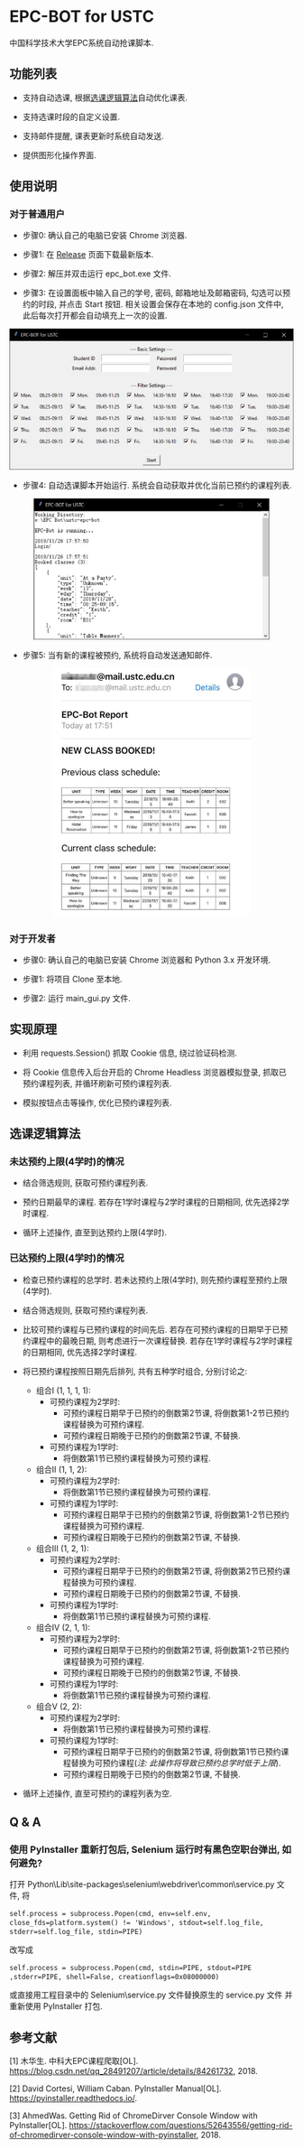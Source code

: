 # EPC-BOT for USTC
中国科学技术大学EPC系统自动抢课脚本.



## 功能列表

- 支持自动选课, 根据[选课逻辑算法](##选课逻辑算法)自动优化课表.

- 支持选课时段的自定义设置.

- 支持邮件提醒, 课表更新时系统自动发送.

- 提供图形化操作界面.



## 使用说明

### 对于普通用户

- 步骤0: 确认自己的电脑已安装 Chrome 浏览器.

- 步骤1: 在 [Release](https://github.com/Arsennnic/ustc-epc-bot/releases) 页面下载最新版本.

- 步骤2: 解压并双击运行 epc_bot.exe 文件.

- 步骤3: 在设置面板中输入自己的学号, 密码, 邮箱地址及邮箱密码, 勾选可以预约的时段, 并点击 Start 按钮. 相关设置会保存在本地的 config.json 文件中, 此后每次打开都会自动填充上一次的设置.  
<p align="center">
    <img src="./instruct/settings_panel.jpg" height="250px"/>
</p>

- 步骤4: 自动选课脚本开始运行. 系统会自动获取并优化当前已预约的课程列表.  
<p align="center">
    <img src="./instruct/start_running.jpg" height="250px"/>
</p>

- 步骤5: 当有新的课程被预约, 系统将自动发送通知邮件.  
<p align="center">
    <img src="./instruct/email_inform.jpg" width="350px"/>
</p>


### 对于开发者

- 步骤0: 确认自己的电脑已安装 Chrome 浏览器和 Python 3.x 开发环境.

- 步骤1: 将项目 Clone 至本地.

- 步骤2: 运行 main_gui.py 文件.



## 实现原理

- 利用 requests.Session() 抓取 Cookie 信息, 绕过验证码检测.

- 将 Cookie 信息传入后台开启的 Chrome Headless 浏览器模拟登录, 抓取已预约课程列表, 并循环刷新可预约课程列表.

- 模拟按钮点击等操作, 优化已预约课程列表.



## 选课逻辑算法

### 未达预约上限(4学时)的情况

- 结合筛选规则, 获取可预约课程列表.

- 预约日期最早的课程. 若存在1学时课程与2学时课程的日期相同, 优先选择2学时课程.

- 循环上述操作, 直至到达预约上限(4学时).


### 已达预约上限(4学时)的情况

- 检查已预约课程的总学时. 若未达预约上限(4学时), 则先预约课程至预约上限(4学时).

- 结合筛选规则, 获取可预约课程列表.

- 比较可预约课程与已预约课程的时间先后. 若存在可预约课程的日期早于已预约课程中的最晚日期, 则考虑进行一次课程替换. 若存在1学时课程与2学时课程的日期相同, 优先选择2学时课程.

- 将已预约课程按照日期先后排列, 共有五种学时组合, 分别讨论之:
    + 组合I (1, 1, 1, 1): 
        - 可预约课程为2学时: 
            + 可预约课程日期早于已预约的倒数第2节课, 将倒数第1-2节已预约课程替换为可预约课程.
            + 可预约课程日期晚于已预约的倒数第2节课, 不替换.
        - 可预约课程为1学时: 
            + 将倒数第1节已预约课程替换为可预约课程.
    + 组合II (1, 1, 2): 
        - 可预约课程为2学时: 
            + 将倒数第1节已预约课程替换为可预约课程.
        - 可预约课程为1学时: 
            + 可预约课程日期早于已预约的倒数第2节课, 将倒数第1-2节已预约课程替换为可预约课程.
            + 可预约课程日期晚于已预约的倒数第2节课, 不替换.
    + 组合III (1, 2, 1): 
        - 可预约课程为2学时: 
            + 可预约课程日期早于已预约的倒数第2节课, 将倒数第2节已预约课程替换为可预约课程.
            + 可预约课程日期晚于已预约的倒数第2节课, 不替换.
        - 可预约课程为1学时: 
            + 将倒数第1节已预约课程替换为可预约课程.
    + 组合IV (2, 1, 1): 
        - 可预约课程为2学时: 
            + 可预约课程日期早于已预约的倒数第2节课, 将倒数第1-2节已预约课程替换为可预约课程.
            + 可预约课程日期晚于已预约的倒数第2节课, 不替换.
        - 可预约课程为1学时: 
            + 将倒数第1节已预约课程替换为可预约课程.
    + 组合V (2, 2): 
        - 可预约课程为2学时: 
            + 将倒数第1节已预约课程替换为可预约课程.
        - 可预约课程为1学时: 
            + 可预约课程日期早于已预约的倒数第2节课, 将倒数第1节已预约课程替换为可预约课程(*注: 此操作将导致已预约总学时低于上限*).
            + 可预约课程日期晚于已预约的倒数第2节课, 不替换.

- 循环上述操作, 直至可预约的课程列表为空.



## Q & A

### 使用 PyInstaller 重新打包后, Selenium 运行时有黑色空职台弹出, 如何避免?  
打开 Python\Lib\site-packages\selenium\webdriver\common\service.py 文件, 将 
```
self.process = subprocess.Popen(cmd, env=self.env, close_fds=platform.system() != 'Windows', stdout=self.log_file, stderr=self.log_file, stdin=PIPE)
```
改写成
```
self.process = subprocess.Popen(cmd, stdin=PIPE, stdout=PIPE ,stderr=PIPE, shell=False, creationflags=0x08000000)
```
或直接用工程目录中的 Selenium\service.py 文件替换原生的 service.py 文件
并重新使用 PyInstaller 打包.


## 参考文献

[1] 木华生. 中科大EPC课程爬取\[OL\]. https://blog.csdn.net/qq_28491207/article/details/84261732, 2018.

[2] David Cortesi, William Caban. PyInstaller Manual\[OL\]. https://pyinstaller.readthedocs.io/.

[3] AhmedWas. Getting Rid of ChromeDirver Console Window with PyInstaller\[OL\]. https://stackoverflow.com/questions/52643556/getting-rid-of-chromedirver-console-window-with-pyinstaller, 2018.

